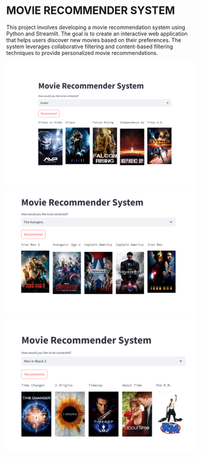 <h1>MOVIE RECOMMENDER SYSTEM</h1>

This project involves developing a movie recommendation system using Python and Streamlit. 
The goal is to create an interactive web application that helps users discover new movies based on their preferences.
The system leverages collaborative filtering and content-based filtering techniques to provide personalized movie recommendations.


<img src="./ss/1.png">

<img src="./ss/2.png">
<img src="./ss/3.png">

